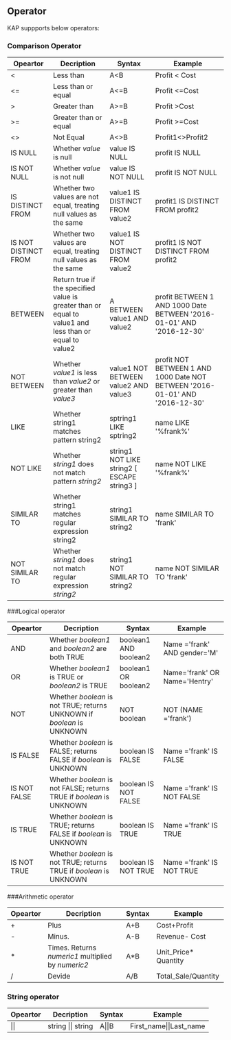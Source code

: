 ## Operator

KAP suppports below operators:

### Comparison Operator 

| Opeartor             | Decription                               | Syntax                                   | Example                                  |
| -------------------- | ---------------------------------------- | ---------------------------------------- | ---------------------------------------- |
| <                    | Less than                                | A<B                                      | Profit < Cost                            |
| <=                   | Less than or equal                       | A<=B                                     | Profit <=Cost                            |
| >                    | Greater than                             | A>=B                                     | Profit >Cost                             |
| >=                   | Greater than or equal                    | A>=B                                     | Profit >=Cost                            |
| <>                   | Not Equal                                | A<>B                                     | Profit1<>Profit2                         |
| IS NULL              | Whether *value* is null                  | value IS NULL                            | profit IS NULL                           |
| IS NOT NULL          | Whether *value* is not null              | value IS NOT NULL                        | profit IS NOT NULL                       |
| IS DISTINCT FROM     | Whether two values are not equal, treating null values as the same | value1 IS DISTINCT FROM value2           | profit1 IS DISTINCT FROM profit2         |
| IS NOT DISTINCT FROM | Whether two values are equal, treating null values as the same | value1 IS NOT DISTINCT FROM value2       | profit1 IS NOT DISTINCT FROM profit2     |
| BETWEEN              | Return true if the specified value is greater than or equal to value1 and less than or equal to value2 | A BETWEEN   value1 AND value2            | profit BETWEEN 1 AND 1000      Date BETWEEN '2016-01-01' AND '2016-12-30' |
| NOT BETWEEN          | Whether *value1* is less than *value2* or greater than *value3* | value1 NOT BETWEEN value2 AND value3     | profit NOT BETWEEN 1 AND 1000      Date NOT BETWEEN '2016-01-01' AND '2016-12-30' |
| LIKE                 | Whether string1 matches pattern string2  | sptring1 LIKE sptring2                   | name LIKE '%frank%'                      |
| NOT LIKE             | Whether *string1* does not match pattern *string2* | string1 NOT LIKE string2 [ ESCAPE string3 ] | name NOT LIKE '%frank%'                  |
| SIMILAR TO           | Whether string1 matches regular expression string2 | string1 SIMILAR TO string2               | name SIMILAR TO 'frank'                  |
| NOT SIMILAR TO       | Whether *string1* does not match regular expression *string2* | string1 NOT SIMILAR TO string2           | name NOT SIMILAR TO 'frank'              |

###Logical operator

| Opeartor     | Decription                               | Syntax                | Example                       |
| ------------ | ---------------------------------------- | --------------------- | ----------------------------- |
| AND          | Whether *boolean1* and *boolean2* are both TRUE | boolean1 AND boolean2 | Name ='frank' AND gender='M'  |
| OR           | Whether *boolean1* is TRUE or *boolean2* is TRUE | boolean1 OR boolean2  | Name='frank' OR Name='Hentry' |
| NOT          | Whether *boolean* is not TRUE; returns UNKNOWN if *boolean* is UNKNOWN | NOT boolean           | NOT (NAME ='frank')           |
| IS FALSE     | Whether *boolean* is FALSE; returns FALSE if *boolean* is UNKNOWN | boolean IS FALSE      | Name ='frank' IS FALSE        |
| IS NOT FALSE | Whether *boolean* is not FALSE; returns TRUE if *boolean* is UNKNOWN | boolean IS NOT FALSE  | Name ='frank' IS NOT FALSE    |
| IS TRUE      | Whether *boolean* is TRUE; returns FALSE if *boolean* is UNKNOWN | boolean IS TRUE       | Name ='frank' IS TRUE         |
| IS NOT TRUE  | Whether *boolean* is not TRUE; returns TRUE if *boolean* is UNKNOWN | boolean IS NOT TRUE   | Name ='frank' IS NOT TRUE     |

###Arithmetic operator

| Opeartor | Decription                               | Syntax | Example              |
| -------- | ---------------------------------------- | ------ | -------------------- |
| +        | Plus                                     | A+B    | Cost+Profit          |
| -        | Minus.                                   | A-B    | Revenue- Cost        |
| *        | Times. Returns *numeric1* multiplied by *numeric2* | A*B    | Unit_Price* Quantity |
| /        | Devide                                   | A/B    | Total_Sale/Quantity  |

### String operator

| Opeartor | Decription         | Syntax | Example                 |
| -------- | ------------------ | ------ | ----------------------- |
| \|\|     | string \|\| string | A\|\|B | First_name\|\|Last_name |
